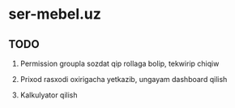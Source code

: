 # ser-mebel.uz

## TODO

1. Permission groupla sozdat qip rollaga bolip, tekwirip chiqiw
2. Prixod rasxodi oxirigacha yetkazib, ungayam dashboard qilish


1. Kalkulyator qilish